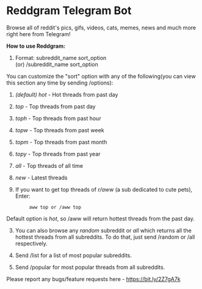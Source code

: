 <h1>Reddgram Telegram Bot</h1>

Browse all of reddit's pics, gifs, videos, cats, memes, news and much more right here from Telegram!

<b>How to use Reddgram:</b>

1. Format: 
subreddit_name  sort_option  
            (or) 
/subreddit_name  sort_option

You can customize the "sort" option with any of the following(you can view this section any time by sending /options): 

1. _(default)_ *hot* - Hot threads from past day 
2. *top* - Top threads from past day
3. *toph* - Top threads from past hour
4. *topw* - Top threads from past week
5. *topm* - Top threads from past month
6. *topy* - Top threads from past year
7. *all* - Top threads of all time
8. *new* - Latest threads

2. If you want to get top threads of *r/aww* (a sub dedicated to cute pets), Enter: 

            aww top or /aww top

Default option is *hot*, so /aww will return hottest threads from the past day.

3. You can also browse any *random* subreddit or *all* which returns all the hottest threads from all subreddits. To do that, just send /random or /all respectively.

4. Send /list for a list of most popular subreddits.

5. Send /popular for most popular threads from all subreddits.

Please report any bugs/feature requests here - https://bit.ly/2Z7gA7k
